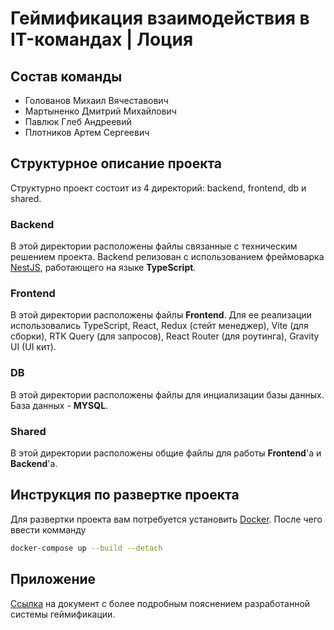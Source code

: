 # Геймификация взаимодействия в IT-командах | Лоция
## Состав команды
- Голованов Михаил Вячеставович
- Мартыненко Дмитрий Михайлович
- Павлюк Глеб Андреевий
- Плотников Артем Сергеевич
## Структурное описание проекта
Структурно проект состоит из 4 директорий: backend, frontend, db и shared. 
### Backend
В этой директории расположены файлы связанные с техническим решением проекта. Backend релизован с использованием фреймоварка [NestJS], работающего на языке **TypeScript**. 
### Frontend
В этой директории расположены файлы **Frontend**. Для ее реализации использовались TypeScript, React, Redux (стейт менеджер), Vite (для сборки), RTK Query (для запросов), React Router (для роутинга), Gravity UI (UI кит).
### DB
В этой директории расположены файлы для инциализации базы данных. База данных - **MYSQL**.
### Shared
В этой директории расположены общие файлы для работы **Frontend**'а и **Backend**'а.
## Инструкция по развертке проекта
Для развертки проекта вам потребуется установить [Docker].
После чего ввести комманду 
```sh
docker-compose up --build --detach
```
## Приложение
[Ссылка] на документ с более подробным пояснением разработанной системы геймификации.

[NestJS]: <https://nestjs.com/>
[Docker]: <https://www.docker.com/get-started/>
[Ссылка]: <https://docs.google.com/document/d/1B_Lyt8ecfrkcKj_XvEtoNB-V6qnBsy23gMhxaZvK4Q8/edit?usp=sharing>
